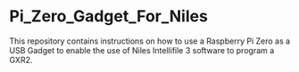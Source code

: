 # Pi_Zero_Gadget_For_Niles
This repository contains instructions on how to use a Raspberry Pi Zero as a USB Gadget to enable the use of Niles Intellifile 3 software to program a GXR2.
